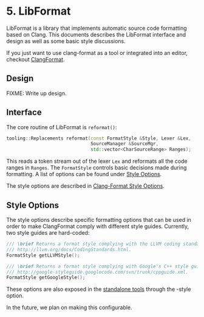 # 5. LibFormat

LibFormat is a library that implements automatic source code formatting based on Clang. This documents describes the LibFormat interface and design as well as some basic style discussions.

If you just want to use clang-format as a tool or integrated into an editor, checkout [ClangFormat](http://clang.llvm.org/docs/ClangFormat.html).

## Design

FIXME: Write up design.

## Interface

The core routine of LibFormat is `reformat()`:

```C++
tooling::Replacements reformat(const FormatStyle &Style, Lexer &Lex,
                               SourceManager &SourceMgr,
                               std::vector<CharSourceRange> Ranges);
```

This reads a token stream out of the lexer `Lex` and reformats all the code ranges in `Ranges`. The `FormatStyle` controls basic decisions made during formatting. A list of options can be found under [Style Options](http://clang.llvm.org/docs/LibFormat.html#style-options).

The style options are described in [Clang-Format Style Options](http://clang.llvm.org/docs/ClangFormatStyleOptions.html).

## Style Options

The style options describe specific formatting options that can be used in order to make ClangFormat comply with different style guides. Currently, two style guides are hard-coded:

```C++
/// \brief Returns a format style complying with the LLVM coding standards:
/// http://llvm.org/docs/CodingStandards.html.
FormatStyle getLLVMStyle();

/// \brief Returns a format style complying with Google's C++ style guide:
/// http://google-styleguide.googlecode.com/svn/trunk/cppguide.xml.
FormatStyle getGoogleStyle();
```

These options are also exposed in the [standalone tools](http://clang.llvm.org/docs/ClangFormat.html) through the -style option.

In the future, we plan on making this configurable.



